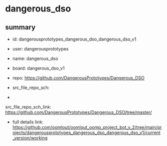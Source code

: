 # dangerous_dso
 
## summary 
* id: dangerousprototypes_dangerous_dso_dangerous_dso_v1
* user: dangerousprototypes
* name: dangerous_dso
* board: dangerous_dso_v1
* repo: https://github.com/DangerousPrototypes/Dangerous_DSO



* src_file_repo_sch: 
*
 src_file_repo_sch_link: https://github.com/DangerousPrototypes/Dangerous_DSO/tree/master/
* full details link: https://github.com/oomlout/oomlout_oomp_project_bot_v_2/tree/main/projects/dangerousprototypes_dangerous_dso_dangerous_dso_v1/current_version/working  






